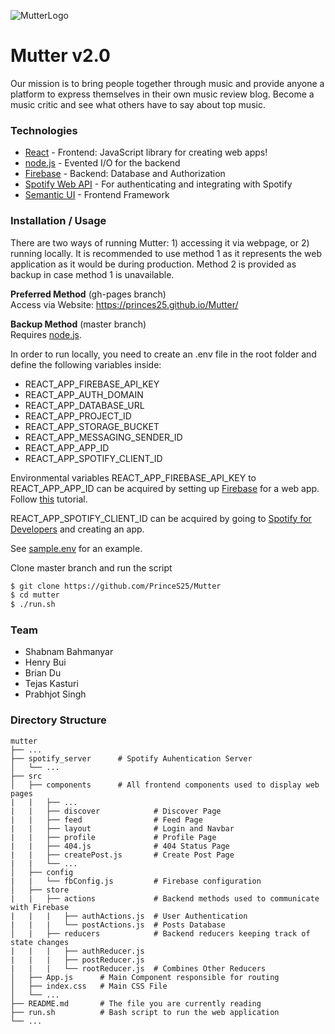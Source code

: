 ![MutterLogo](https://i.imgur.com/DTLeUIB.png)

# Mutter v2.0
Our mission is to bring people together through music and provide anyone a platform to express themselves in their own music review blog. Become a music critic and see what others have to say about top music.


### Technologies
* [React](https://reactjs.org/) - Frontend: JavaScript library for creating web apps!
* [node.js](http://nodejs.org) - Evented I/O for the backend
* [Firebase](https://firebase.google.com/) - Backend: Database and Authorization
* [Spotify Web API](https://developer.spotify.com/documentation/web-api/) - For authenticating and integrating with Spotify
* [Semantic UI](https://react.semantic-ui.com/) - Frontend Framework


### Installation / Usage
There are two ways of running Mutter: 1) accessing it via webpage, or 2) running locally. It is recommended to use method 1 as it represents the web application as it would be during production. Method 2 is provided as backup in case method 1 is unavailable.

**Preferred Method** (gh-pages branch)\
Access via Website: https://princes25.github.io/Mutter/


**Backup Method** (master branch)\
Requires [node.js](https://nodejs.org/).

In order to run locally, you need to create an .env file in the root folder and define the following variables inside:
* REACT_APP_FIREBASE_API_KEY
* REACT_APP_AUTH_DOMAIN
* REACT_APP_DATABASE_URL
* REACT_APP_PROJECT_ID
* REACT_APP_STORAGE_BUCKET
* REACT_APP_MESSAGING_SENDER_ID
* REACT_APP_APP_ID
* REACT_APP_SPOTIFY_CLIENT_ID

Environmental variables REACT_APP_FIREBASE_API_KEY to REACT_APP_APP_ID can be acquired by setting up [Firebase](https://console.firebase.google.com/) for a web app. Follow [this](https://www.robinwieruch.de/firebase-tutorial) tutorial.

REACT_APP_SPOTIFY_CLIENT_ID can be acquired by going to [Spotify for Developers](https://developer.spotify.com/dashboard) and creating an app.

See [sample.env](https://github.com/PrinceS25/Mutter/blob/master/sample.env) for an example.

Clone master branch and run the script
```sh
$ git clone https://github.com/PrinceS25/Mutter
$ cd mutter
$ ./run.sh
```


### Team
* Shabnam Bahmanyar
* Henry Bui
* Brian Du
* Tejas Kasturi
* Prabhjot Singh


### Directory Structure
    mutter
    ├── ...
    ├── spotify_server      # Spotify Auhentication Server
    │   └── ...
    ├── src
    │   ├── components      # All frontend components used to display web pages 
    |   |   ├── ...
    |   |   ├── discover            # Discover Page
    |   |   ├── feed                # Feed Page
    |   |   ├── layout              # Login and Navbar
    |   |   ├── profile             # Profile Page
    |   |   ├── 404.js              # 404 Status Page 
    |   |   ├── createPost.js       # Create Post Page
    |   |   └── ...
    │   ├── config
    |   |   └── fbConfig.js         # Firebase configuration
    │   ├── store
    |   |   ├── actions             # Backend methods used to communicate with Firebase
    |   |   |   ├── authActions.js  # User Authentication
    |   |   |   └── postActions.js  # Posts Database
    │   |   ├── reducers            # Backend reducers keeping track of state changes
    |   |   |   ├── authReducer.js  
    |   |   |   ├── postReducer.js 
    |   |   |   └── rootReducer.js  # Combines Other Reducers
    │   ├── App.js      # Main Component responsible for routing
    │   ├── index.css   # Main CSS File
    │   └── ...
    ├── README.md       # The file you are currently reading
    ├── run.sh          # Bash script to run the web application
    └── ...
